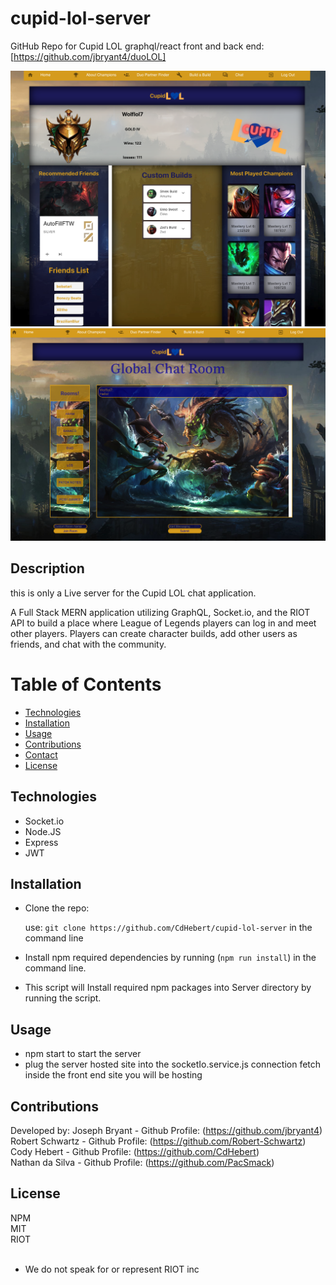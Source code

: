 # cupid-lol-server

GitHub Repo for Cupid LOL graphql/react front and back end: [https://github.com/jbryant4/duoLOL] 

![preview](./preview1.png)
![preview](./preview2.png)
## Description

this is only a Live server for the Cupid LOL chat application.

A Full Stack MERN application utilizing GraphQL, Socket.io, and the RIOT API to build a place where League of Legends players can log in and meet other players.  Players can create character builds, add other users as friends, and chat with the community.


# Table of Contents

- [Technologies](#Technologies)
- [Installation](#Installation)
- [Usage](#usage)
- [Contributions](#Contributions)
- [Contact](#Contact)
- [License](#license)

## Technologies

- Socket.io
- Node.JS
- Express
- JWT

## Installation

- Clone the repo:

  use: `git clone https://github.com/CdHebert/cupid-lol-server` in the command line

- Install npm required dependencies by running (`npm run install`) in the command line.

- This script will Install required npm packages into Server directory by running the script.

## Usage

- npm start to start the server
- plug the server hosted site into the socketIo.service.js connection fetch inside the front end site you will be hosting

## Contributions

Developed by:
Joseph Bryant - Github Profile: (https://github.com/jbryant4) <br>
Robert Schwartz - Github Profile: (https://github.com/Robert-Schwartz) <br>
Cody Hebert - Github Profile: (https://github.com/CdHebert) <br>
Nathan da Silva - Github Profile: (https://github.com/PacSmack) <br>

## License

NPM <br>
MIT <br>
RIOT <br>
<br>
- We do not speak for or represent RIOT inc
